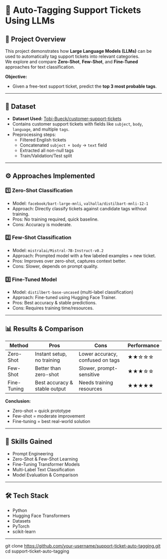 # 🎯 Auto-Tagging Support Tickets Using LLMs  

## 📖 Project Overview
This project demonstrates how **Large Language Models (LLMs)** can be used to automatically tag support tickets into relevant categories.  
We explore and compare **Zero-Shot**, **Few-Shot**, and **Fine-Tuned** approaches for text classification.  

**Objective:**  
- Given a free-text support ticket, predict the **top 3 most probable tags**.  

---

## 📂 Dataset
- **Dataset Used:** [Tobi-Bueck/customer-support-tickets](https://huggingface.co/datasets/Tobi-Bueck/customer-support-tickets)  
- Contains customer support tickets with fields like `subject`, `body`, `language`, and multiple `tags`.  
- Preprocessing steps:
  - Filtered English tickets  
  - Concatenated `subject + body` → `text` field  
  - Extracted all non-null tags  
  - Train/Validation/Test split  

---

## ⚙️ Approaches Implemented
### 1️⃣ Zero-Shot Classification
- Model: `facebook/bart-large-mnli`, `valhalla/distilbart-mnli-12-1`  
- Approach: Directly classify tickets against candidate tags without training.  
- Pros: No training required, quick baseline.  
- Cons: Accuracy is moderate.  

### 2️⃣ Few-Shot Classification
- Model: `mistralai/Mistral-7B-Instruct-v0.2`  
- Approach: Prompted model with a few labeled examples + new ticket.  
- Pros: Improves over zero-shot, captures context better.  
- Cons: Slower, depends on prompt quality.  

### 3️⃣ Fine-Tuned Model
- Model: `distilbert-base-uncased` (multi-label classification)  
- Approach: Fine-tuned using Hugging Face Trainer.  
- Pros: Best accuracy & stable predictions.  
- Cons: Requires training time/resources.  

---

## 📊 Results & Comparison

| Method       | Pros                          | Cons                             | Performance |
|--------------|-------------------------------|----------------------------------|-------------|
| Zero-Shot    | Instant setup, no training    | Lower accuracy, confused on tags | ★★☆☆☆ |
| Few-Shot     | Better than zero-shot         | Slower, prompt-sensitive         | ★★★☆☆ |
| Fine-Tuning  | Best accuracy & stable output | Needs training resources         | ★★★★★ |

**Conclusion:**  
- Zero-shot = quick prototype  
- Few-shot = moderate improvement  
- Fine-tuning = best real-world solution  

---

## 🚀 Skills Gained
- Prompt Engineering  
- Zero-Shot & Few-Shot Learning  
- Fine-Tuning Transformer Models  
- Multi-Label Text Classification  
- Model Evaluation & Comparison  

---

## 🛠️ Tech Stack
- Python  
- Hugging Face Transformers  
- Datasets  
- PyTorch  
- scikit-learn  

---


   git clone https://github.com/your-username/support-ticket-auto-tagging.git
   cd support-ticket-auto-tagging
